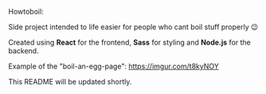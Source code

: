 Howtoboil:

Side project intended to life easier for people who cant boil stuff properly 😉

Created using **React** for the frontend, **Sass** for styling and **Node.js** for the backend.

Example of the "boil-an-egg-page": https://imgur.com/t8kyNOY

This README will be updated shortly.